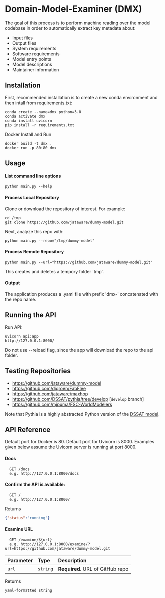 # Domain-Model-Examiner (DMX)

The goal of this process is to perform machine reading over the model codebase in order to automatically extract key metadata about:
- Input files
- Output files
- System requirements
- Software requirements
- Model entry points
- Model descriptions
- Maintainer information


## Installation

First, recommended installation is to create a new conda environment and then intall from requirements.txt:

```
conda create --name=dmx python=3.8
conda activate dmx
conda install uvicorn
pip install -r requirements.txt
```

Docker Install and Run
```
docker build -t dmx .
docker run -p 80:80 dmx
```

## Usage

#### List command line options
```
python main.py --help
```

#### Process Local Repository

Clone or download the repository of interest. For example:

```
cd /tmp
git clone https://github.com/jataware/dummy-model.git
```

Next, analyze this repo with:

```
python main.py --repo="/tmp/dummy-model"
```

#### Process Remote Repository

```
python main.py --url="https://github.com/jataware/dummy-model.git"
```

This creates and deletes a tempory folder 'tmp'.

#### Output

The application produces a .yaml file with prefix 'dmx-' concatenated with the repo name. 

## Running the API

Run API:
```
uvicorn api:app
http://127.0.0.1:8000/
```
Do not use --reload flag, since the app will download the repo to the api folder.


## Testing Repositories

* https://github.com/jataware/dummy-model
* https://github.com/djgroen/FabFlee
* https://github.com/jataware/maxhop
* https://github.com/DSSAT/pythia/tree/develop [`develop` branch]
* https://github.com/mjpuma/FSC-WorldModelers 


Note that Pythia is a highly abstracted Python version of the [DSSAT model](https://github.com/DSSAT/dssat-csm-os). 



## API Reference

Default port for Docker is 80.
Default port for Uvicorn is 8000.
Examples given below assume the Uvicorn server is running at port 8000.

#### Docs

```http
  GET /docs
  e.g. http://127.0.0.1:8000/docs
```

#### Confirm the API is available:

```http
  GET /
  e.g. http://127.0.0.1:8000/
```

Returns 
```json 
{"status":"running"}
```

#### Examine URL

```http
  GET /examine/${url}
  e.g. http://127.0.0.1:8000/examine/?url=https://github.com/jataware/dummy-model.git
```

| Parameter | Type     | Description                       |
| :-------- | :------- | :-------------------------------- |
| `url`      | `string` | **Required**. URL of GitHub repo |

Returns
```
yaml-formatted string
```

  